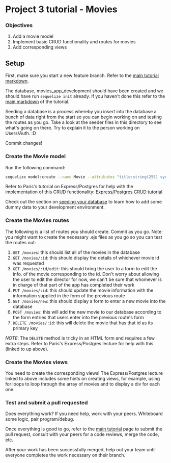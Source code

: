 # Project 3 tutorial - Movies

### Objectives
1. Add a movie model
2. Implement basic CRUD functionality and routes for movies
3. Add corresponding views

## Setup

First, make sure you start a new feature branch. Refer to the [main tutorial markdown](README.md#Feature-Development).

The database, movies_app_development should have been created and we should have run `sequelize init` already. If you haven't done this refer to the [main markdown](README.md#Install-Sequelize) of the tutorial.

Seeding a database is a process whereby you insert into the database a bunch of data right from the start so you can begin working on and testing the routes as you go. Take a look at the seeder files in this directory to see what's going on there. Try to explain it to the person working on Users/Auth. :D

Commit changes!

### Create the Movie model

Run the following command:

```bash
sequelize model:create --name Movie --attributes "title:string(255) synopsis:text director_id:number"
```

Refer to Paris's tutorial on Express/Postgres for help with the implementation of this CRUD functionality: [Express/Postgres CRUD tutorial](https://github.com/ga-students/WDI_HAKUNA_MATATA/blob/master/unit03/w08_d04/lecture/express-and-postgres/express-and-postgres.md)

Check out the section on [seeding your database](seeds/README.md) to learn how
to add some dummy data to your development environment.

### Create the Movies routes

The following is a list of routes you should create. Commit as you go. Note: you might want to create the necessary .ejs files as you go so you can test the routes out:

1. `GET /movies`: this should list all of the movies in the database
2. `GET /movies/:id`: this should display the details of whichever movie id was requested
3.  `GET /movies/:id/edit`: this should bring the user to a form to edit the info. of the movie corresponding to the id. Don't worry about allowing the user to edit the director for now, we can't be sure that whomever is in charge of that part of the app has completed their work
4. `PUT /movies/:id`: this should update the movie information with the information supplied in the form of the previous route
5.  `GET /movies/new`: this should display a form to enter a new movie into the database
6. `POST /movies`: this will add the new movie to our database according to the form entries that users enter into the previous route's form
7. `DELETE /movies/:id`: this  will delete the movie that has that id as its primary key

*NOTE*: The `DELETE` method is tricky in an HTML form and requires a few extra steps. Refer to Paris's Express/Postgres lecture for help with this (linked to up above).

### Create the Movies views

You need to create the corresponding views! The Express/Postgres lecture linked to above includes some hints on creating views, for example, using for loops to loop through the array of movies and to display a div for each one.

### Test and submit a pull requested

Does everything work? If you need help, work with your peers. Whiteboard some logic, pair program/debug.

Once everything is good to go, refer to the [main tutorial](README.md#code-review-and-merging) page to submit the pull request, consult with your peers for a code reviews, merge the code, etc.

After your work has been successfully merged, help out your team until everyone completes the work necessary on their branch.
